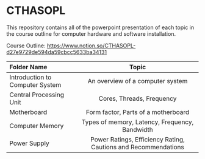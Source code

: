 # **CTHASOPL**

This repository contains all of the powerpoint presentation of each topic in the course outline for computer hardware and software installation.

Course Outline:
https://www.notion.so/CTHASOPL-d27e9729de594da59cbcc5633ba34131

| Folder Name | Topic |
| :---         |     :---:      |       
| Introduction to Computer System   | An overview of a computer system |
| Central Processing Unit   | Cores, Threads, Frequency |
| Motherboard   | Form factor, Parts of a motherboard  |
| Computer Memory   | Types of memory, Latency, Frequency, Bandwidth  |
| Power Supply   | Power Ratings, Efficiency Rating, Cautions and Recommendations |

